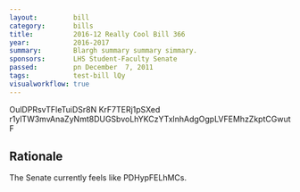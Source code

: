 ```yaml
---
layout:         bill
category:       bills
title:          2016-12 Really Cool Bill 366
year:           2016-2017
summary:        Blargh summary summary simmary.
sponsors:       LHS Student-Faculty Senate
passed:         pn December  7, 2011
tags:           test-bill lQy
visualworkflow: true
---
```



OulDPRsvTFleTuiDSr8N KrF7TERj1pSXed r1ylTW3mvAnaZyNmt8DUGSbvoLhYKCzYTxlnhAdgOgpLVFEMhzZkptCGwutF 




Rationale
---------
The Senate currently feels like PDHypFELhMCs.
